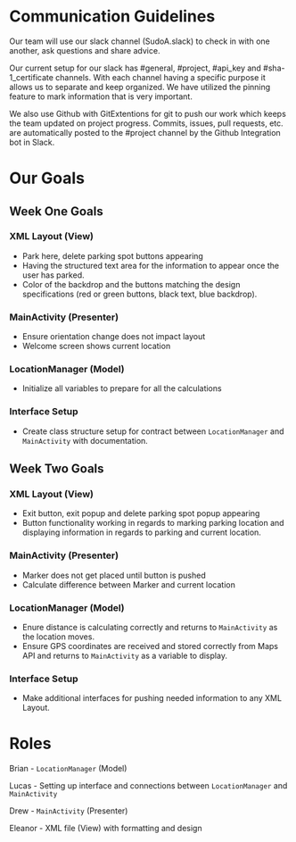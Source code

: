 # Communication Guidelines
 
Our team will use our slack channel (SudoA.slack) to check in with one another, ask questions and share advice.

Our current setup for our slack has #general, #project, #api\_key and #sha-1\_certificate channels. With each channel having a specific purpose it allows us to separate and keep organized. We have utilized the pinning feature to mark information that is very important.

We also use Github with GitExtentions for git to push our work which keeps the team updated on project progress. Commits, issues, pull requests, etc. are automatically posted to the #project channel by the Github Integration bot in Slack.

# Our Goals

## Week One Goals

### XML Layout (View)
 * Park here, delete parking spot buttons appearing
 * Having the structured text area for the information to appear once the user has parked.
 * Color of the backdrop and the buttons matching the design specifications (red or green buttons, black text, blue backdrop).

### MainActivity (Presenter)
 * Ensure orientation change does not impact layout
 * Welcome screen shows current location

### LocationManager (Model)

* Initialize all variables to prepare for all the calculations 

### Interface Setup
 * Create class structure setup for contract between `LocationManager` and `MainActivity` with documentation.
 
## Week Two Goals

### XML Layout (View)
 * Exit button, exit popup and delete parking spot popup appearing
 * Button functionality working in regards to marking parking location and displaying information in regards to parking and current location.

### MainActivity (Presenter)
 * Marker does not get placed until button is pushed
 * Calculate difference between Marker and current location

### LocationManager (Model)

* Enure distance is calculating correctly and returns to `MainActivity` as the location moves.
* Ensure GPS coordinates are received and stored correctly from Maps API and returns to `MainActivity` as a variable to display.

### Interface Setup
 * Make additional interfaces for pushing needed information to any XML Layout.
  
 


# Roles
 
Brian - `LocationManager` (Model)

Lucas - Setting up interface and connections between `LocationManager` and `MainActivity`

Drew - `MainActivity` (Presenter)

Eleanor - XML file (View) with formatting and design
